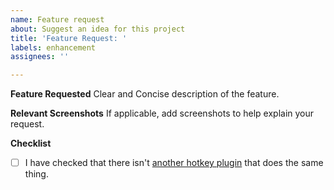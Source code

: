 ```yaml
---
name: Feature request
about: Suggest an idea for this project
title: 'Feature Request: '
labels: enhancement
assignees: ''

---
```


**Feature Requested**
Clear and Concise description of the feature.

**Relevant Screenshots**
If applicable, add screenshots to help explain your request.

**Checklist**
- [ ] I have checked that there isn't [another hotkey plugin](https://publish.obsidian.md/hub/02+-+Community+Expansions/02.01+Plugins+by+Category/Plugins+that+add+or+manage+hotkeys) that does the same thing.
